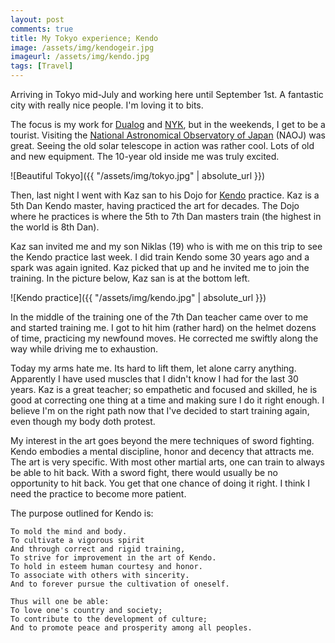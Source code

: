 ```yaml
---
layout: post
comments: true
title: My Tokyo experience; Kendo
image: /assets/img/kendogeir.jpg
imageurl: /assets/img/kendo.jpg
tags: [Travel]
---
```

Arriving in Tokyo mid-July and working here until September 1st. A fantastic city with really nice people. I'm loving it to bits.

The focus is my work for [Dualog](http://dualog.com) and [NYK](https://www.nyk.com/ENGLISH/), but in the weekends, I get to be a tourist. Visiting the [National Astronomical Observatory of Japan](https://www.nao.ac.jp/en/) (NAOJ) was great. Seeing the old solar telescope in action was rather cool. Lots of old and new equipment. The 10-year old inside me was truly excited.

![Beautiful Tokyo]({{ "/assets/img/tokyo.jpg" | absolute_url }})

Then, last night I went with Kaz san to his Dojo for [Kendo](https://en.wikipedia.org/wiki/Kendo) practice. Kaz is a 5th Dan Kendo master, having practiced the art for decades. The Dojo where he practices is where the 5th to 7th Dan masters train (the highest in the world is 8th Dan).

Kaz san invited me and my son Niklas (19) who is with me on this trip to see the Kendo practice last week. I did train Kendo some 30 years ago and a spark was again ignited. Kaz picked that up and he invited me to join the training. In the picture below, Kaz san is at the bottom left.

![Kendo practice]({{ "/assets/img/kendo.jpg" | absolute_url }})

In the middle of the training one of the 7th Dan teacher came over to me and started training me. I got to hit him (rather hard) on the helmet dozens of time, practicing my newfound moves. He corrected me swiftly along the way while driving me to exhaustion.

Today my arms hate me. Its hard to lift them, let alone carry anything. Apparently I have used muscles that I didn't know I had for the last 30 years. Kaz is a great teacher; so empathetic and focused and skilled, he is good at correcting one thing at a time and making sure I do it right enough. I believe I'm on the right path now that I've decided to start training again, even though my body doth protest.

My interest in the art goes beyond the mere techniques of sword fighting. Kendo embodies a mental discipline, honor and decency that attracts me. The art is very specific. With most other martial arts, one can train to always be able to hit back. With a sword fight, there would usually be no opportunity to hit back. You get that one chance of doing it right. I think I need the practice to become more patient.

The purpose outlined for Kendo is:

	To mold the mind and body.
	To cultivate a vigorous spirit
	And through correct and rigid training,
	To strive for improvement in the art of Kendo.
	To hold in esteem human courtesy and honor.
	To associate with others with sincerity.
	And to forever pursue the cultivation of oneself.

	Thus will one be able:
	To love one's country and society;
	To contribute to the development of culture;
	And to promote peace and prosperity among all peoples.
